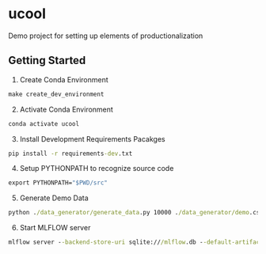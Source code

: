 # ucool

Demo project for setting up elements of productionalization

## Getting Started
1. Create Conda Environment
```cmd
make create_dev_environment
```
2. Activate Conda Environment
```cmd
conda activate ucool
```
3. Install Development Requirements Pacakges
```cmd
pip install -r requirements-dev.txt
```
4. Setup PYTHONPATH to recognize source code
```cmd
export PYTHONPATH="$PWD/src"
```
5. Generate Demo Data
```cmd
python ./data_generator/generate_data.py 10000 ./data_generator/demo.csv
```
6. Start MLFLOW server
```cmd
mlflow server --backend-store-uri sqlite:///mlflow.db --default-artifact-root ./artifacts --host 0.0.0.0 -p 1234
```